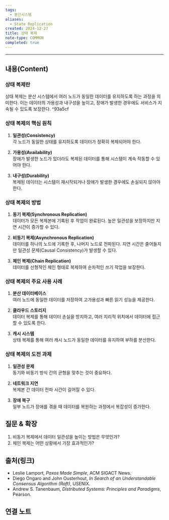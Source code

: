 ```yaml
---
tags:
  - 분산시스템
aliases:
  - State Replication
created: 2024-12-27
title: 상태 복제
note-type: COMMON
completed: true
---
```

---

## 내용(Content)

### 상태 복제란

상태 복제는 분산 시스템에서 여러 노드가 동일한 데이터를 유지하도록 하는 과정을 의미한다. 이는 데이터의 가용성과 내구성을 높이고, 장애가 발생한 경우에도 서비스가 지속될 수 있도록 보장한다. ^93a5cf

### 상태 복제의 핵심 원칙

1. **일관성(Consistency)**  
    각 노드가 동일한 상태를 유지하도록 데이터가 정확히 복제되어야 한다.
    
2. **가용성(Availability)**  
    장애가 발생한 노드가 있더라도 복제된 데이터를 통해 시스템이 계속 작동할 수 있어야 한다.
    
3. **내구성(Durability)**  
    복제된 데이터는 시스템이 재시작되거나 장애가 발생한 경우에도 손실되지 않아야 한다.

### 상태 복제의 방법

1. **동기 복제(Synchronous Replication)**  
    데이터가 모든 복제본에 기록된 후 작업이 완료된다. 높은 일관성을 보장하지만 지연 시간이 증가할 수 있다.
    
2. **비동기 복제(Asynchronous Replication)**  
    데이터를 하나의 노드에 기록한 후, 나머지 노드로 전파된다. 지연 시간은 줄어들지만 일관성 문제(Causal Consistency)가 발생할 수 있다.
    
3. **체인 복제(Chain Replication)**  
    데이터를 선형적인 체인 형태로 복제하여 순차적인 쓰기 작업을 보장한다.

### 상태 복제의 주요 사용 사례

1. **분산 데이터베이스**  
    여러 노드에 동일한 데이터를 저장하여 고가용성과 빠른 읽기 성능을 제공한다.
    
2. **클라우드 스토리지**  
    데이터 복제를 통해 데이터 손실을 방지하고, 여러 지리적 위치에서 데이터에 접근할 수 있도록 한다.
    
3. **캐시 시스템**  
    상태 복제를 통해 여러 캐시 노드가 동일한 데이터를 유지하여 부하를 분산한다.

### 상태 복제의 도전 과제

1. **일관성 문제**  
    동기와 비동기 방식 간의 균형을 맞추는 것이 중요하다.
    
2. **네트워크 지연**  
    복제본 간 데이터 전파 시간이 길어질 수 있다.
    
3. **장애 복구**  
    일부 노드가 장애를 겪을 때 데이터를 복원하는 과정에서 복잡성이 증가한다.

## 질문 & 확장

1. 비동기 복제에서 데이터 일관성을 높이는 방법은 무엇인가?
2. 체인 복제는 어떤 상황에서 가장 효과적인가?

## 출처(링크)

- Leslie Lamport, _Paxos Made Simple_, ACM SIGACT News.
- Diego Ongaro and John Ousterhout, _In Search of an Understandable Consensus Algorithm (Raft)_, USENIX.
- Andrew S. Tanenbaum, _Distributed Systems: Principles and Paradigms_, Pearson.

## 연결 노트




